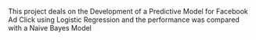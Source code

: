 This project deals on the Development of a Predictive Model for Facebook Ad Click using Logistic Regression and the performance was compared with a Naive Bayes Model 
